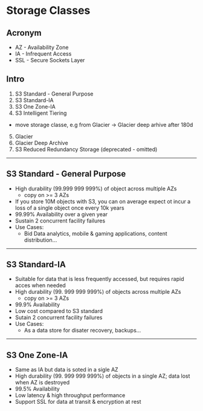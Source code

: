 # Storage Classes

## Acronym
* AZ - Availability Zone
* IA - Infrequent Access
* SSL - Secure Sockets Layer

## Intro
1) S3 Standard - General Purpose
2) S3 Standard-IA
3) S3 One Zone-IA
4) S3 Intelligent Tiering
  * move storage classe, e.g from Glacier -> Glacier deep arhive after 180d
5) Glacier
6) Glacier Deep Archive
7) S3 Reduced Redundancy Storage (deprecated - omitted)

---

## S3 Standard - General Purpose
* High durability (99.999 999 999%) of object across multiple AZs
  * copy on >= 3 AZs
* If you store 10M objects with S3, you can on average expect ot incur a loss of a single object once every 10k years
* 99.99% Availability over a given year
* Sustain 2 concurrent facility failures
* Use Cases: 
  * Bid Data analytics, mobile & gaming applications, content distribution...
  
---

## S3 Standard-IA
* Suitable for data that is less frequently accessed, but requires rapid acces when needed
* High durability (99. 999 999 999%) of objects across multiple AZs
  * copy on >= 3 AZs
* 99.9% Availability
* Low cost compared to S3 standard
* Sutain 2 concurrent facility failures
* Use Cases:
  * As a data store for disater recovery, backups...

---

## S3 One Zone-IA
* Same as IA but data is soted in a sigle AZ
* High durability (99. 999 999 999%) of objects in a single AZ; data lost when AZ is destroyed
* 99.5% Availability
* Low latency & high throughput performance
* Support SSL for data at transit & encryption at rest
